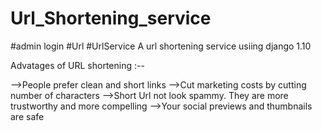 # Url_Shortening_service


#admin login
#Url
#UrlService
A url shortening service usiing django 1.10

Advatages of URL shortening :--

-->People prefer clean and short links
-->Cut marketing costs by cutting number of characters
-->Short Url not look spammy. They are more trustworthy and more compelling
-->Your social previews and thumbnails are safe
